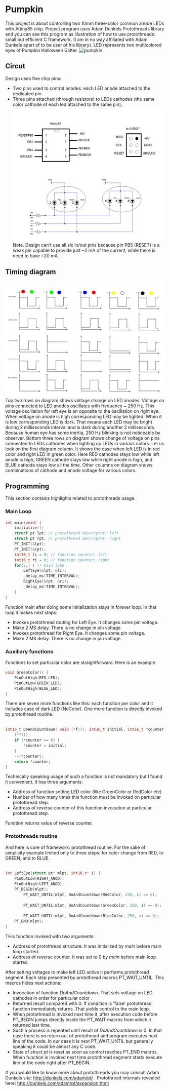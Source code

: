 # Pumpkin

This project is about controlling two 10mm three-color common anode LEDs with Attiny85 chip. 
Project program uses Adam Dunkels Protothreads library and you can see this program as illustration of  how
to use protothreads: small but efficient C framework. (I am in no way affiliated with Adam Dunkels apart of to be 
user of his library). 
LED represents two multicolored eyes of Pumpkin Halloween Glitter.
![pumpkin](./images/ezgif.com-gif-maker.gif)
## Circut 
Design uses five chip pins: 
* Two pins used to control anodes:  each LED anode attached to the dedicated pin.
* Three pins attached (through resistors) to LEDs cathodes (the same color cathode of each led attached to the same pin);
![circut](./images/pumpkin_crop.png)
Note. Design can't use all six in/out pins because pin PB5 (RESET) is
a weak pin capable to provide just ~2 mA of the current, while there is need to have ~20 mA.
## Timing diagram
![timing](./images/pumpkin_diagram.jpeg)
Top two rows on diagram shows voltage change on LED anodes. Voltage on pins connected to LED anodes oscillates with frequency ~ 250 Hz.  This voltage oscillation for left eye is an opposite to the oscillation on right eye. When voltage on anode is high corresponding LED may be lighted. When it is  low corresponding LED is dark. That means each LED may be bright during  2 milliseconds interval and is dark during another 2 milliseconds. Because human eye has some inertia, 250 Hz blinking is not noticeable by observer.
Bottom three rows on diagram shows change of voltage on pins connected to LEDs cathodes when lighting up LEDs in various  colors. Let us look on the first diagram column. It shows the case when left LED is in red color and right LED in green color. Here RED cathodes stays low while left anode is high, GREEN cathode stays low while right anode is high, and BLUE cathode stays low all the time. Other columns on diagram shows combinations of cathode and anode voltage for various colors.
## Programming
This section  contains highlights related to protothreads usage.
### Main Loop
``` C
int main(void) {
	initialize();
	struct pt lpt; // protothread descriptor: left
	struct pt rpt; // protothread descriptor: right
	PT_INIT(&lpt);
	PT_INIT(&rpt);
	int16_t li = 0; // function counter: left
	int16_t ri = 0; // function counter: right
	for(;;) { // main loop
		LeftEye(&lpt, &li);
		_delay_ms(TIME_INTERVAL); 
		RightEye(&rpt, &ri);
		_delay_ms(TIME_INTERVAL); 		
	}
}
```
Function main after doing some initialization stays in forever loop. In that loop it makes next steps:
* Invokes protothread routing for Left Eye. It changes some pin voltage.
* Make 2 MS delay.  There is no change in pin voltage.
* Invokes protothread for Right Eye. It changes some pin voltage.
* Make 2 MS delay.  There is no change in pin voltage.

### Auxiliary functions
Functions to set particular color are straightforward. Here is an example
``` C
void GreenColor() {
	PinOutHigh(RED_LED);
	PinOutLow(GREEN_LED);
	PinOutHigh(BLUE_LED);
}

```
There are seven more functions like this: each function per color and it includes case of dark  LED (NoColor).
One more function is directly invoked by protothread routine.
``` C

int16_t DoAndCountdown( void (*f)(), int16_t initial, int16_t *counter) {
	(*f)();
	if (*counter == 0) {
		*counter = initial;
	}
	--(*counter);
	return *counter;
}
```

 Technically speaking usage of such a function is not mandatory but I found it convenient. It has three arguments:
* Address of function setting LED color (like GreenColor or RedColor etc)
* Number of how many times this function must be invoked on particular protothread step.
* Address of reverse counter of this function invocation at particular protothread step.

Function returns value of reverse counter.

### Protothreads routine

And here is core of framework: protothread routine. For the sake of simplicity example limited only to three steps: for color  change from RED, to GREEN, and to BLUE.

``` C

int LeftEye(struct pt* mlpt, int16_t* i) {
	PinOutLow(RIGHT_ANOD);
	PinOutHigh(LEFT_ANOD);
	PT_BEGIN(mlpt); 
		PT_WAIT_UNTIL(mlpt, DoAndCountdown(RedColor, 250, i) == 0);

		PT_WAIT_UNTIL(mlpt, DoAndCountdown(GreenColor, 250, i) == 0);

		PT_WAIT_UNTIL(mlpt, DoAndCountdown(BlueColor, 250, i) == 0);
	PT_END(mlpt);
}

```
THis function invoked with two arguments:
* Address of protothread structure. It was initialized by *main* before main loop started.
* Address of reverse counter. It was set to 0 by *main*  before main loop started.

After setting voltages to make left LED active it performs protothread segment. Each step presented by protothread macros PT_WAIT_UNTIL. This macros hides next actions:
* Invocation of  function *DoAndCountdown*. That sets voltage on LED cathodes in order for particular color . 
* Returned result compared with 0. If condition is 'false' protothread function immediately returns. That yields control to the main loop. 
* When protothread is invoked next time it, after execution code before PT_BEGIN jumps directly inside the PT_WAIT macros from which it returned last time.
* Such a process is repeated until result of *DoAndCountdown* is 0. In that case there is no return out of protothread and program executes next line of the code. In our case it is next PT_WAIT_UNTIL but generally speaking it could be almost any C code.
* State of *struct* *pt* is reset as soon as control reaches PT_END macros. When function is invoked next time protothread segment starts execute line of the code right after PT_BEGIN.

If you would like to know more about protothreads you may consult Adam Dunkels site: http://dunkels.com/adam/pt/ . Protothread internals revealed
here: http://dunkels.com/adam/pt/expansion.html




